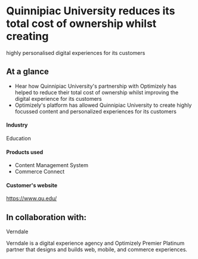 # Quinnipiac University reduces its total cost of ownership whilst creating

highly personalised digital experiences for its customers

## At a glance

- Hear how Quinnipiac University's partnership with Optimizely has helped to reduce their total cost of ownership whilst improving the digital experience for its customers
- Optimizely's platform has allowed Quinnipiac University to create highly focussed content and personalized experiences for its customers

#### Industry

Education

#### Products used

- Content Management System
- Commerce Connect

#### Customer's website

https://www.qu.edu/

## In collaboration with:

Verndale

Verndale is a digital experience agency and Optimizely Premier Platinum partner
that designs and builds web, mobile, and commerce experiences.
